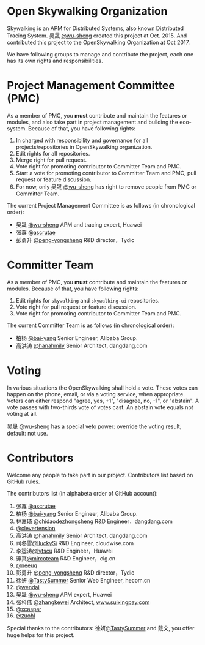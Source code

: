 # Open Skywalking Organization
Skywalking is an APM for Distributed Systems, also known Distributed Tracing System. 吴晟 [@wu-sheng](https://github.com/wu-sheng) created this project at Oct. 2015. And contributed this project to the OpenSkywalking Organization at Oct 2017.

We have following groups to manage and contribute the project, each one has its own rights and responsibilities.

# Project Management Committee (PMC)
As a member of PMC, you **must** contribute and maintain the features or modules, and also take part in project management and building the eco-system. Because of that, you have following rights:
1. In charged with responsibility and governance for all projects/repositories in OpenSkywalking organization.
1. Edit rights for all repositories.
1. Merge right for pull request.
1. Vote right for promoting contributor to Committer Team and PMC.
1. Start a vote for promoting contributor to Committer Team and PMC, pull request or feature discussion.
1. For now, only 吴晟 [@wu-sheng](https://github.com/wu-sheng) has right to remove people from PMC or Committer Team.

The current Project Management Committee is as follows (in chronological order):
* 吴晟 [@wu-sheng](https://github.com/wu-sheng) APM and tracing expert, Huawei
* 张鑫 [@ascrutae](https://github.com/ascrutae)
* 彭勇升 [@peng-yongsheng](https://github.com/peng-yongsheng) R&D director，Tydic

# Committer Team
As a member of PMC, you **must** contribute and maintain the features or modules. Because of that, you have following rights:
1. Edit rights for `skywalking` and `skywalking-ui` repositories.
1. Vote right for pull request or feature discussion.
1. Vote right for promoting contributor to Committer Team and PMC.

The current Committer Team is as follows (in chronological order):
* 柏杨 [@bai-yang](https://github.com/bai-yang)  Senior Engineer, Alibaba Group.
* 高洪涛 [@hanahmily](http://githun.com/hanahmily) Senior Architect, dangdang.com

# Voting

In various situations the OpenSkywalking shall hold a vote. These votes can happen on the phone, email, or via a voting service, when appropriate. Voters can either respond "agree, yes, +1", "disagree, no, -1", or "abstain". A vote passes with two-thirds vote of votes cast. An abstain vote equals not voting at all.

吴晟 [@wu-sheng](https://github.com/wu-sheng) has a special veto power: override the voting result, default: not use.

# Contributors
Welcome any people to take part in our project. Contributors list based on GitHub rules.

The contributors list (in alphabeta order of GitHub account):

1. 张鑫 [@ascrutae](https://github.com/ascrutae)
1. 柏杨 [@bai-yang](https://github.com/bai-yang)  Senior Engineer, Alibaba Group.
1. 林嘉琦 [@chidaodezhongsheng](https://github.com/chidaodezhongsheng) R&D Engineer，dangdang.com
1. [@clevertension](https://github.com/clevertension)
1. 高洪涛 [@hanahmily](http://githun.com/hanahmily) Senior Architect, dangdang.com
1. 司冬雪[@IluckySi](https://github.com/IluckySi) R&D Engineer, cloudwise.com
1. 李运涛[@lytscu](https://github.com/lytscu) R&D Engineer，Huawei
1. 谭真[@mircoteam](https://github.com/mircoteam) R&D Engineer，cig.cn
1. [@neeuq](https://github.com/neeuq)
1. 彭勇升 [@peng-yongsheng](https://github.com/peng-yongsheng) R&D director，Tydic
1. 徐妍 [@TastySummer](https://github.com/TastySummer) Senior Web Engineer, hecom.cn
1. [@wendal](https://github.com/wendal)
1. 吴晟 [@wu-sheng](https://github.com/wu-sheng) APM expert, Huawei
1. 张科伟 [@zhangkewei](https://github.com/zhangkewei) Architect, www.suixingpay.com
1. [@xcaspar](https://github.com/xcaspar)
1. [@zuohl](https://github.com/zuohl)

Special thanks to the contributors: 徐妍[@TastySummer](https://github.com/TastySummer) and 戴文, you offer huge helps for this project.
